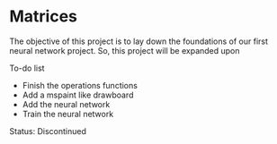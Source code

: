 # Matrices

The objective of this project is to lay down the foundations of our first neural network project. So, this project will be expanded upon

To-do list
* Finish the operations functions
* Add a mspaint like drawboard
* Add the neural network 
* Train the neural network

Status: Discontinued
